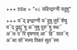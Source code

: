 +++
title = "०८ यदिन्द्राग्नी यदुषु"

+++
य᳓द् इन्द्राग्नी य᳓दुषु तुर्व᳓शेषु  
य᳓द् द्रुह्यु᳓षु अ᳓नुषु पूरु᳓षु स्थः᳓  
अ᳓तः प᳓रि वृषणाव् आ᳓ हि᳓ यात᳓म्  
अ᳓था सो᳓मस्य पिबतं सुत᳓स्य